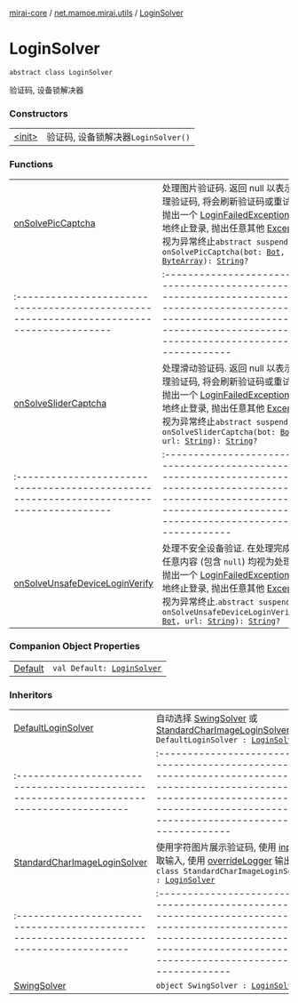 [mirai-core](../../index.md) / [net.mamoe.mirai.utils](../index.md) / [LoginSolver](./index.md)

# LoginSolver

`abstract class LoginSolver`

验证码, 设备锁解决器

### Constructors
|||
|:----------------------------------------------------------------------------------------|:---------------------------------------------------------------------------------------------------------------------------------------------------------------------------------------------------------|
| [&lt;init&gt;](-init-.md) | 验证码, 设备锁解决器`LoginSolver()` |

### Functions
|||
|:----------------------------------------------------------------------------------------|:---------------------------------------------------------------------------------------------------------------------------------------------------------------------------------------------------------|
| [onSolvePicCaptcha](on-solve-pic-captcha.md) | 处理图片验证码. 返回 null 以表示无法处理验证码, 将会刷新验证码或重试登录. 抛出一个 [LoginFailedException](../../net.mamoe.mirai.network/-login-failed-exception/index.md) 以正常地终止登录, 抛出任意其他 [Exception](https://kotlinlang.org/api/latest/jvm/stdlib/kotlin/-exception/index.html) 将视为异常终止`abstract suspend fun onSolvePicCaptcha(bot: `[`Bot`](../../net.mamoe.mirai/-bot/index.md)`, data: `[`ByteArray`](https://kotlinlang.org/api/latest/jvm/stdlib/kotlin/-byte-array/index.html)`): `[`String`](https://kotlinlang.org/api/latest/jvm/stdlib/kotlin/-string/index.html)`?` ||||
|:----------------------------------------------------------------------------------------|:---------------------------------------------------------------------------------------------------------------------------------------------------------------------------------------------------------|
| [onSolveSliderCaptcha](on-solve-slider-captcha.md) | 处理滑动验证码. 返回 null 以表示无法处理验证码, 将会刷新验证码或重试登录. 抛出一个 [LoginFailedException](../../net.mamoe.mirai.network/-login-failed-exception/index.md) 以正常地终止登录, 抛出任意其他 [Exception](https://kotlinlang.org/api/latest/jvm/stdlib/kotlin/-exception/index.html) 将视为异常终止`abstract suspend fun onSolveSliderCaptcha(bot: `[`Bot`](../../net.mamoe.mirai/-bot/index.md)`, url: `[`String`](https://kotlinlang.org/api/latest/jvm/stdlib/kotlin/-string/index.html)`): `[`String`](https://kotlinlang.org/api/latest/jvm/stdlib/kotlin/-string/index.html)`?` ||||
|:----------------------------------------------------------------------------------------|:---------------------------------------------------------------------------------------------------------------------------------------------------------------------------------------------------------|
| [onSolveUnsafeDeviceLoginVerify](on-solve-unsafe-device-login-verify.md) | 处理不安全设备验证. 在处理完成后返回任意内容 (包含 `null`) 均视为处理成功. 抛出一个 [LoginFailedException](../../net.mamoe.mirai.network/-login-failed-exception/index.md) 以正常地终止登录, 抛出任意其他 [Exception](https://kotlinlang.org/api/latest/jvm/stdlib/kotlin/-exception/index.html) 将视为异常终止.`abstract suspend fun onSolveUnsafeDeviceLoginVerify(bot: `[`Bot`](../../net.mamoe.mirai/-bot/index.md)`, url: `[`String`](https://kotlinlang.org/api/latest/jvm/stdlib/kotlin/-string/index.html)`): `[`String`](https://kotlinlang.org/api/latest/jvm/stdlib/kotlin/-string/index.html)`?` |

### Companion Object Properties
|||
|:----------------------------------------------------------------------------------------|:---------------------------------------------------------------------------------------------------------------------------------------------------------------------------------------------------------|
| [Default](-default.md) | `val Default: `[`LoginSolver`](./index.md) |

### Inheritors
|||
|:----------------------------------------------------------------------------------------|:---------------------------------------------------------------------------------------------------------------------------------------------------------------------------------------------------------|
| [DefaultLoginSolver](../-default-login-solver/index.md) | 自动选择 [SwingSolver](../-swing-solver/index.md) 或 [StandardCharImageLoginSolver](../-standard-char-image-login-solver/index.md)`class DefaultLoginSolver : `[`LoginSolver`](./index.md) ||||
|:----------------------------------------------------------------------------------------|:---------------------------------------------------------------------------------------------------------------------------------------------------------------------------------------------------------|
| [StandardCharImageLoginSolver](../-standard-char-image-login-solver/index.md) | 使用字符图片展示验证码, 使用 [input](#) 获取输入, 使用 [overrideLogger](#) 输出`class StandardCharImageLoginSolver : `[`LoginSolver`](./index.md) ||||
|:----------------------------------------------------------------------------------------|:---------------------------------------------------------------------------------------------------------------------------------------------------------------------------------------------------------|
| [SwingSolver](../-swing-solver/index.md) | `object SwingSolver : `[`LoginSolver`](./index.md) |

